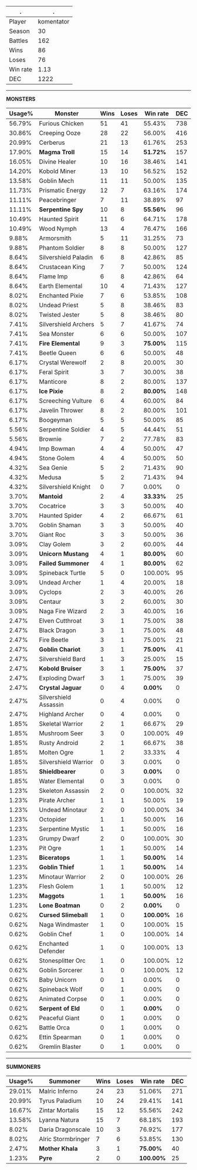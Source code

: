 .|.
|-|-
Player|komentator
Season|30
Battles|162
Wins|86
Loses|76
Win rate|1.13
DEC|1222

---
**MONSTERS**

Usage%|Monster|Wins|Loses|Win rate|DEC|
-|-|-|-|-|-|
56.79%|Furious Chicken|51|41|55.43%|738|
30.86%|Creeping Ooze|28|22|56.00%|416|
20.99%|Cerberus|21|13|61.76%|253|
17.90%|**Magma Troll**|15|14|**51.72%**|157|
16.05%|Divine Healer|10|16|38.46%|141|
14.20%|Kobold Miner|13|10|56.52%|152|
13.58%|Goblin Mech|11|11|50.00%|135|
11.73%|Prismatic Energy|12|7|63.16%|174|
11.11%|Peacebringer|7|11|38.89%|97|
11.11%|**Serpentine Spy**|10|8|**55.56%**|96|
10.49%|Haunted Spirit|11|6|64.71%|178|
10.49%|Wood Nymph|13|4|76.47%|166|
9.88%|Armorsmith|5|11|31.25%|73|
9.88%|Phantom Soldier|8|8|50.00%|127|
8.64%|Silvershield Paladin|6|8|42.86%|85|
8.64%|Crustacean King|7|7|50.00%|124|
8.64%|Flame Imp|6|8|42.86%|64|
8.64%|Earth Elemental|10|4|71.43%|127|
8.02%|Enchanted Pixie|7|6|53.85%|108|
8.02%|Undead Priest|5|8|38.46%|83|
8.02%|Twisted Jester|5|8|38.46%|80|
7.41%|Silvershield Archers|5|7|41.67%|74|
7.41%|Sea Monster|6|6|50.00%|107|
7.41%|**Fire Elemental**|9|3|**75.00%**|115|
7.41%|Beetle Queen|6|6|50.00%|48|
6.17%|Crystal Werewolf|2|8|20.00%|30|
6.17%|Feral Spirit|3|7|30.00%|38|
6.17%|Manticore|8|2|80.00%|137|
6.17%|**Ice Pixie**|8|2|**80.00%**|148|
6.17%|Screeching Vulture|6|4|60.00%|84|
6.17%|Javelin Thrower|8|2|80.00%|101|
6.17%|Boogeyman|5|5|50.00%|85|
5.56%|Serpentine Soldier|4|5|44.44%|51|
5.56%|Brownie|7|2|77.78%|83|
4.94%|Imp Bowman|4|4|50.00%|47|
4.94%|Stone Golem|4|4|50.00%|50|
4.32%|Sea Genie|5|2|71.43%|90|
4.32%|Medusa|5|2|71.43%|94|
4.32%|Silvershield Knight|0|7|0.00%|0|
3.70%|**Mantoid**|2|4|**33.33%**|25|
3.70%|Cocatrice|3|3|50.00%|40|
3.70%|Haunted Spider|4|2|66.67%|61|
3.70%|Goblin Shaman|3|3|50.00%|40|
3.70%|Giant Roc|3|3|50.00%|36|
3.09%|Clay Golem|3|2|60.00%|44|
3.09%|**Unicorn Mustang**|4|1|**80.00%**|60|
3.09%|**Failed Summoner**|4|1|**80.00%**|62|
3.09%|Spineback Turtle|5|0|100.00%|95|
3.09%|Undead Archer|1|4|20.00%|18|
3.09%|Cyclops|2|3|40.00%|26|
3.09%|Centaur|3|2|60.00%|30|
3.09%|Naga Fire Wizard|2|3|40.00%|16|
2.47%|Elven Cutthroat|3|1|75.00%|38|
2.47%|Black Dragon|3|1|75.00%|48|
2.47%|Fire Beetle|3|1|75.00%|21|
2.47%|**Goblin Chariot**|3|1|**75.00%**|41|
2.47%|Silvershield Bard|1|3|25.00%|15|
2.47%|**Kobold Bruiser**|3|1|**75.00%**|37|
2.47%|Exploding Dwarf|3|1|75.00%|39|
2.47%|**Crystal Jaguar**|0|4|**0.00%**|0|
2.47%|Silvershield Assassin|0|4|0.00%|0|
2.47%|Highland Archer|0|4|0.00%|0|
1.85%|Skeletal Warrior|2|1|66.67%|29|
1.85%|Mushroom Seer|3|0|100.00%|49|
1.85%|Rusty Android|2|1|66.67%|38|
1.85%|Molten Ogre|1|2|33.33%|4|
1.85%|Silvershield Warrior|0|3|0.00%|0|
1.85%|**Shieldbearer**|0|3|**0.00%**|0|
1.85%|Water Elemental|0|3|0.00%|0|
1.23%|Skeleton Assassin|2|0|100.00%|32|
1.23%|Pirate Archer|1|1|50.00%|19|
1.23%|Undead Minotaur|2|0|100.00%|34|
1.23%|Octopider|1|1|50.00%|16|
1.23%|Serpentine Mystic|1|1|50.00%|16|
1.23%|Grumpy Dwarf|2|0|100.00%|30|
1.23%|Pit Ogre|1|1|50.00%|14|
1.23%|**Biceratops**|1|1|**50.00%**|14|
1.23%|**Goblin Thief**|1|1|**50.00%**|14|
1.23%|Minotaur Warrior|2|0|100.00%|26|
1.23%|Flesh Golem|1|1|50.00%|12|
1.23%|**Maggots**|1|1|**50.00%**|16|
1.23%|**Lone Boatman**|0|2|**0.00%**|0|
0.62%|**Cursed Slimeball**|1|0|**100.00%**|16|
0.62%|Naga Windmaster|1|0|100.00%|15|
0.62%|Goblin Chef|1|0|100.00%|14|
0.62%|Enchanted Defender|1|0|100.00%|13|
0.62%|Stonesplitter Orc|1|0|100.00%|12|
0.62%|Goblin Sorcerer|1|0|100.00%|12|
0.62%|Baby Unicorn|0|1|0.00%|0|
0.62%|Spineback Wolf|0|1|0.00%|0|
0.62%|Animated Corpse|0|1|0.00%|0|
0.62%|**Serpent of Eld**|0|1|**0.00%**|0|
0.62%|Peaceful Giant|0|1|0.00%|0|
0.62%|Battle Orca|0|1|0.00%|0|
0.62%|Ettin Spearman|0|1|0.00%|0|
0.62%|Gremlin Blaster|0|1|0.00%|0|

---
**SUMMONERS**

Usage%|Summoner|Wins|Loses|Win rate|DEC|
-|-|-|-|-|-|
29.01%|Malric Inferno|24|23|51.06%|271|
20.99%|Tyrus Paladium|10|24|29.41%|141|
16.67%|Zintar Mortalis|15|12|55.56%|242|
13.58%|Lyanna Natura|15|7|68.18%|193|
8.02%|Daria Dragonscale|10|3|76.92%|177|
8.02%|Alric Stormbringer|7|6|53.85%|130|
2.47%|**Mother Khala**|3|1|**75.00%**|40|
1.23%|**Pyre**|2|0|**100.00%**|25|
